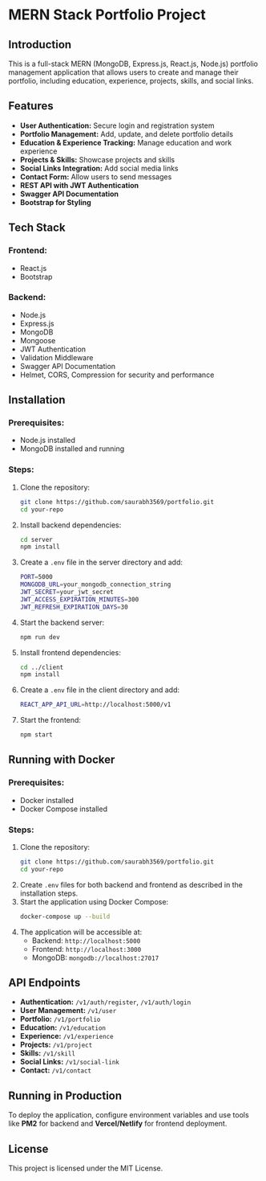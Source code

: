 # MERN Stack Portfolio Project

## Introduction

This is a full-stack MERN (MongoDB, Express.js, React.js, Node.js) portfolio management application that allows users to create and manage their portfolio, including education, experience, projects, skills, and social links.

## Features

- **User Authentication:** Secure login and registration system
- **Portfolio Management:** Add, update, and delete portfolio details
- **Education & Experience Tracking:** Manage education and work experience
- **Projects & Skills:** Showcase projects and skills
- **Social Links Integration:** Add social media links
- **Contact Form:** Allow users to send messages
- **REST API with JWT Authentication**
- **Swagger API Documentation**
- **Bootstrap for Styling**

## Tech Stack

### Frontend:

- React.js
- Bootstrap

### Backend:

- Node.js
- Express.js
- MongoDB
- Mongoose
- JWT Authentication
- Validation Middleware
- Swagger API Documentation
- Helmet, CORS, Compression for security and performance

## Installation

### Prerequisites:

- Node.js installed
- MongoDB installed and running

### Steps:

1. Clone the repository:
   ```sh
   git clone https://github.com/saurabh3569/portfolio.git
   cd your-repo
   ```
2. Install backend dependencies:
   ```sh
   cd server
   npm install
   ```
3. Create a `.env` file in the server directory and add:
   ```sh
   PORT=5000
   MONGODB_URL=your_mongodb_connection_string
   JWT_SECRET=your_jwt_secret
   JWT_ACCESS_EXPIRATION_MINUTES=300
   JWT_REFRESH_EXPIRATION_DAYS=30
   ```
4. Start the backend server:
   ```sh
   npm run dev
   ```
5. Install frontend dependencies:
   ```sh
   cd ../client
   npm install
   ```
6. Create a `.env` file in the client directory and add:
   ```sh
   REACT_APP_API_URL=http://localhost:5000/v1
   ```
7. Start the frontend:
   ```sh
   npm start
   ```

## Running with Docker

### Prerequisites:

- Docker installed
- Docker Compose installed

### Steps:

1. Clone the repository:
   ```sh
   git clone https://github.com/saurabh3569/portfolio.git
   cd your-repo
   ```
2. Create `.env` files for both backend and frontend as described in the installation steps.
3. Start the application using Docker Compose:
   ```sh
   docker-compose up --build
   ```
4. The application will be accessible at:
   - Backend: `http://localhost:5000`
   - Frontend: `http://localhost:3000`
   - MongoDB: `mongodb://localhost:27017`

## API Endpoints

- **Authentication:** `/v1/auth/register`, `/v1/auth/login`
- **User Management:** `/v1/user`
- **Portfolio:** `/v1/portfolio`
- **Education:** `/v1/education`
- **Experience:** `/v1/experience`
- **Projects:** `/v1/project`
- **Skills:** `/v1/skill`
- **Social Links:** `/v1/social-link`
- **Contact:** `/v1/contact`

## Running in Production

To deploy the application, configure environment variables and use tools like **PM2** for backend and **Vercel/Netlify** for frontend deployment.

## License

This project is licensed under the MIT License.
